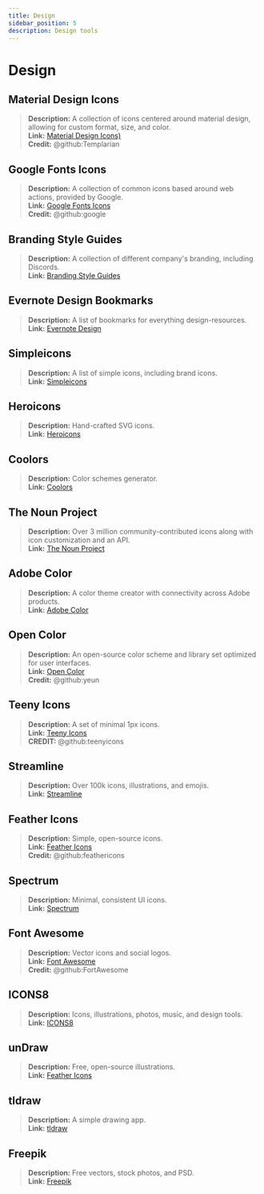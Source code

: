 ```yaml
---
title: Design
sidebar_position: 5
description: Design tools
---
```


# Design

## **Material Design Icons**

> **Description:** A collection of icons centered around material design, allowing for custom format, size, and color. <br/>
**Link:** [Material Design Icons)](https://materialdesignicons.com/)  <br/>
**Credit:** @github:Templarian

## **Google Fonts Icons**

> **Description:** A collection of common icons based around web actions, provided by Google. <br/>
**Link:** [Google Fonts Icons](https://fonts.google.com/icons) <br/>
**Credit:** @github:google

## **Branding Style Guides**

> **Description:** A collection of different company's branding, including Discords.   <br/>
**Link:** [Branding Style Guides](https://brandingstyleguides.com/)

## **Evernote Design Bookmarks**

> **Description:** A list of bookmarks for everything design-resources.  <br/>
**Link:** [Evernote Design](https://www.evernote.design/)  <br/>

## **Simpleicons**

> **Description:** A list of simple icons, including brand icons.   <br/>
**Link:** [Simpleicons](https://simpleicons.org/)

## **Heroicons**

> **Description:** Hand-crafted SVG icons.   <br/>
**Link:** [Heroicons](https://heroicons.com/)

## **Coolors**

> **Description:** Color schemes generator.   <br/>
**Link:** [Coolors](https://coolors.co/)

## **The Noun Project**

> **Description:** Over 3 million community-contributed icons along with icon customization and an API.  <br/>
**Link:** [The Noun Project](https://thenounproject.com/)

## **Adobe Color**

> **Description:** A color theme creator with connectivity across Adobe products.  <br/>
**Link:** [Adobe Color](https://color.adobe.com/)

## **Open Color**

> **Description:** An open-source color scheme and library set optimized for user interfaces.  <br/>
**Link:** [Open Color](https://yeun.github.io/open-color/)  <br/>
**Credit:** @github:yeun

## **Teeny Icons**

> **Description:** A set of minimal 1px icons.  <br/>
**Link:** [Teeny Icons](https://teenyicons.com/)  <br/>
**CREDIT:** @github:teenyicons

## **Streamline**

> **Description:** Over 100k icons, illustrations, and emojis.  <br/>
**Link:** [Streamline](https://streamlinehq.com/)  

## **Feather Icons**

> **Description:** Simple, open-source icons.  <br/>
**Link:** [Feather Icons](https://feathericons.com/)  <br/>
**Credit:** @github:feathericons

## **Spectrum**

> **Description:** Minimal, consistent UI icons.  <br/>
**Link:** [Spectrum](https://spectrum.adobe.com/page/icons/)  

## **Font Awesome**

> **Description:** Vector icons and social logos.  <br/>
**Link:** [Font Awesome](https://fontawesome.com/)  <br/>
**Credit:** @github:FortAwesome

## **ICONS8**

> **Description:** Icons, illustrations, photos, music, and design tools.  <br/>
**Link:** [ICONS8](https://icons8.com/)  

## **unDraw**

> **Description:** Free, open-source illustrations.  <br/>
**Link:** [Feather Icons](https://undraw.co/)  

## **tldraw**

> **Description:** A simple drawing app.  <br/>
**Link:** [tldraw](https://www.tldraw.com/)

## **Freepik**

> **Description:** Free vectors, stock photos, and PSD.  <br/>
**Link:** [Freepik](https://freepik.com/)
